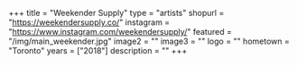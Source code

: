 +++
title = "Weekender Supply"
type = "artists"
shopurl = "https://weekendersupply.co/"
instagram = "https://www.instagram.com/weekendersupply/"
featured = "/img/main_weekender.jpg"
image2 = ""
image3 = ""
logo = ""
hometown = "Toronto"
years = ["2018"]
description = ""
+++
